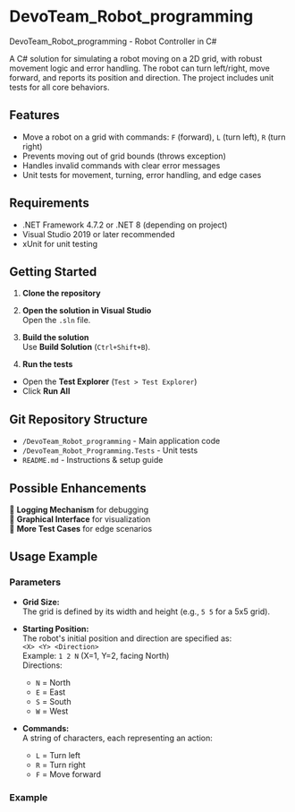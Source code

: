 # DevoTeam_Robot_programming
DevoTeam_Robot_programming - Robot Controller in C#

A C# solution for simulating a robot moving on a 2D grid, with robust movement logic and error handling. The robot can turn left/right, move forward, and reports its position and direction. The project includes unit tests for all core behaviors.

## Features

- Move a robot on a grid with commands: `F` (forward), `L` (turn left), `R` (turn right)
- Prevents moving out of grid bounds (throws exception)
- Handles invalid commands with clear error messages
- Unit tests for movement, turning, error handling, and edge cases

## Requirements

- .NET Framework 4.7.2 or .NET 8 (depending on project)
- Visual Studio 2019 or later recommended
- xUnit for unit testing

## Getting Started

1. **Clone the repository**  

2. **Open the solution in Visual Studio**  
Open the `.sln` file.

3. **Build the solution**  
Use __Build Solution__ (`Ctrl+Shift+B`).

4. **Run the tests**  
- Open the __Test Explorer__ (`Test > Test Explorer`)
- Click __Run All__

## Git Repository Structure
- `/DevoTeam_Robot_programming` - Main application code
- `/DevoTeam_Robot_Programming.Tests` - Unit tests
- `README.md` - Instructions & setup guide

## Possible Enhancements
🔹 **Logging Mechanism** for debugging  
🔹 **Graphical Interface** for visualization  
🔹 **More Test Cases** for edge scenarios  

## Usage Example

### Parameters

- **Grid Size:**  
  The grid is defined by its width and height (e.g., `5 5` for a 5x5 grid).

- **Starting Position:**  
  The robot's initial position and direction are specified as:  
  `<X> <Y> <Direction>`  
  Example: `1 2 N` (X=1, Y=2, facing North)  
  Directions:  
    - `N` = North  
    - `E` = East  
    - `S` = South  
    - `W` = West  

- **Commands:**  
  A string of characters, each representing an action:  
    - `L` = Turn left  
    - `R` = Turn right  
    - `F` = Move forward  

### Example






